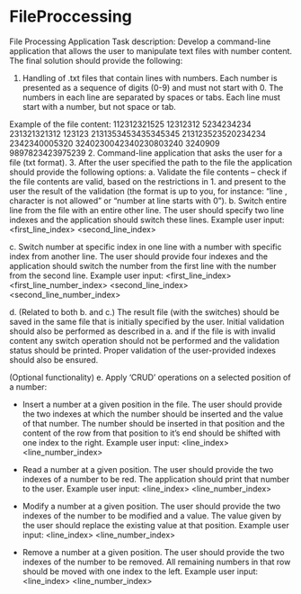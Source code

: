 # FileProccessing
File Processing Application 
Task description: 
Develop a command-line application that allows the user to manipulate text files with number content. The final solution should provide the following: 
1. Handling of .txt files that contain lines with numbers. Each number is presented as a sequence of digits (0-9) and must not start with 0. The numbers in each line are separated by spaces or tabs. Each line must start with a number, but not space or tab. 

Example of the file content: 
112312321525 12312312 5234234234 231321321312 123123 2131353453435345345 
213123523520234234 2342340005320 3240230042340230803240 3240909 
9897823423975239 
2. Command-line application that asks the user for a file (txt format). 
3. After the user specified the path to the file the application should provide the following options: 
a. Validate the file contents – check if the file contents are valid, based on the restrictions in 1. and present to the user the result of the validation (the format is up to you, for instance: “line <number>, character <number> is not allowed” or “number at line <number> starts with 0”). 
b. Switch entire line from the file with an entire other line. The user should specify two line indexes and the application should switch these lines. 
Example user input: <first_line_index> <second_line_index> 

c. Switch number at specific index in one line with a number with specific index from another line. The user should provide four indexes and the application should switch the number from the first line with the number from the second line. 
Example user input:  <first_line_index> <first_line_number_index> <second_line_index><second_line_number_index> 

d. (Related to both b. and c.) The result file (with the switches) should be saved in the same file that is initially specified by the user. Initial validation should also be performed as described in a. and if the file is with invalid content any switch operation should not be performed and the validation status should be printed. Proper validation of the user-provided indexes should also be ensured. 

(Optional functionality)
e.  Apply ‘CRUD’ operations on a selected position of a number:
- Insert a number at a given position in the file. The user should provide the two indexes at which the number should be inserted and the value of that number. The number should be inserted in that position and the content of the row from that position to it’s end should be shifted with one index to the right. Example user input:  <line_index> <line_number_index> <number to be inserted> 
- Read a number at a given position. The user should provide the two indexes of a number to be red. The application should print that number to the user. Example user input:  <line_index> <line_number_index> 
- Modify a number at a given position. The user should provide the two indexes of the number to be modified and a value. The value given by the user should replace the existing value at that position. Example user input:  <line_index> <line_number_index> <number to be set> 

- Remove a number at a given position. The user should provide the two indexes of the number to be removed. All remaining numbers in that row should be moved with one index to the left. Example user input:  <line_index> <line_number_index> 
